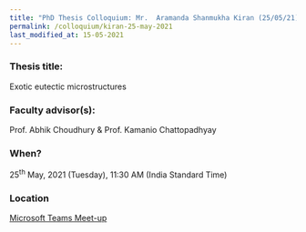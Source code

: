 ```yaml
---
title: "PhD Thesis Colloquium: Mr.  Aramanda Shanmukha Kiran (25/05/21)"
permalink: /colloquium/kiran-25-may-2021
last_modified_at: 15-05-2021
---
```

### Thesis title:
Exotic eutectic microstructures

### Faculty advisor(s):
Prof. Abhik Choudhury & Prof. Kamanio Chattopadhyay


### When?
25<sup>th</sup> May, 2021 (Tuesday), 11:30 AM (India Standard Time)

### Location
<a href="https://teams.microsoft.com/l/meetup-join/19%3ameeting_OTdiNzZlMmEtNTU3NC00MTJhLTg1NGQtOGU2NmNiYjk5Mjkz%40thread.v2/0?context=%7b%22Tid%22%3a%226f15cd97-f6a7-41e3-b2c5-ad4193976476%22%2c%22Oid%22%3a%2286dab62c-3a58-4241-b1d7-7649f87c6ee0%22%7d" target="_blank">Microsoft Teams Meet-up</a>
